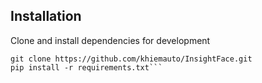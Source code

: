 ## Installation

Clone and install dependencies for development

```
git clone https://github.com/khiemauto/InsightFace.git
pip install -r requirements.txt```
